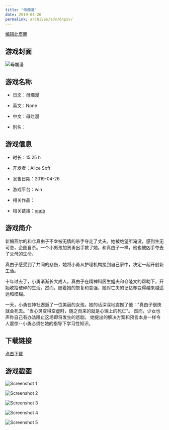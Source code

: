 ```yaml
---
title: "母爛漫"
date: 2019-04-26
permalink: archives/adv/6hpzv/
---
```

[编辑此页面](https://github.com/ACG-3/ADV3-source/blob/main/source/_posts/%E6%AF%8D%E7%88%9B%E6%BC%AB.md)

## 游戏封面

![母爛漫](https://pan.timero.xyz/d/onedrive/img_lib_001/%E6%AF%8D%E7%88%9B%E6%BC%AB_cover.avif)


## 游戏名称

- 日文：母爛漫
- 英文：None
- 中文：母烂漫

- 别名：


## 游戏信息

- 时长：15.25 h
- 开发者：Alice Soft
- 发售日期：2019-04-26
- 游戏平台：win
- 相关作品：

- 相关链接：[vndb](https://vndb.org/v25144)


## 游戏简介

新婚燕尔的和仓真由子不幸被无情的杀手夺走了丈夫。她被绝望所淹没，感到生无可恋，企图自杀。一个小男孩加贺勇出手救了她。和真由子一样，他也被凶手夺去了父母的生命。

真由子感受到了共同的悲伤，她将小勇从护理机构接到自己家中，决定一起开创新生活。

十年过去了，小勇渐渐长大成人。真由子在精神科医生姐夫和仓隆文的帮助下，开始收拾破碎的生活。然而，随着她的恢复和变强，她对亡夫的记忆却变得越来越遥远和模糊。

一天，小勇在神社邂逅了一位美丽的女孩。她的话深深地震撼了他："真由子很快就会死去。"当心灵变得空虚时，随之而来的就是心理上的死亡"。
然而，少女也声称自己有办法阻止这场即将发生的悲剧。
她提出的解决方案和预言本身一样令人震惊--小勇必须在她的指导下学习性知识。




## 下载链接

[点击下载](https://pan.timero.xyz/onedrive/adv_lib_001/%E6%AF%8D%E7%88%9B%E6%BC%AB)


## 游戏截图


![Screenshot 1](https://pan.timero.xyz/d/onedrive/img_lib_001/%E6%AF%8D%E7%88%9B%E6%BC%AB_Screenshot_1.avif)

![Screenshot 2](https://pan.timero.xyz/d/onedrive/img_lib_001/%E6%AF%8D%E7%88%9B%E6%BC%AB_Screenshot_2.avif)

![Screenshot 3](https://pan.timero.xyz/d/onedrive/img_lib_001/%E6%AF%8D%E7%88%9B%E6%BC%AB_Screenshot_3.avif)

![Screenshot 4](https://pan.timero.xyz/d/onedrive/img_lib_001/%E6%AF%8D%E7%88%9B%E6%BC%AB_Screenshot_4.avif)

![Screenshot 5](https://pan.timero.xyz/d/onedrive/img_lib_001/%E6%AF%8D%E7%88%9B%E6%BC%AB_Screenshot_5.avif)

